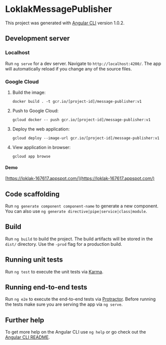 # LoklakMessagePublisher

This project was generated with [Angular CLI](https://github.com/angular/angular-cli) version 1.0.2.

## Development server
### Localhost
Run `ng serve` for a dev server. Navigate to `http://localhost:4200/`. The app will automatically reload if you change any of the source files.

### Google Cloud

1. Build the image:

    `docker build . -t gcr.io/[project-id]/message-publisher:v1`

2. Push to Google Cloud:

    `gcloud docker -- push gcr.io/[project-id]/message-publisher:v1`

3. Deploy the web application:

    `gcloud deploy --image-url gcr.io/[project-id]/message-publisher:v1`

4. View application in browser:

    `gcloud app browse`
#### Demo
[https://loklak-167617.appspot.com/](https://loklak-167617.appspot.com/)


## Code scaffolding

Run `ng generate component component-name` to generate a new component. You can also use `ng generate directive|pipe|service|class|module`.

## Build

Run `ng build` to build the project. The build artifacts will be stored in the `dist/` directory. Use the `-prod` flag for a production build.

## Running unit tests

Run `ng test` to execute the unit tests via [Karma](https://karma-runner.github.io).

## Running end-to-end tests

Run `ng e2e` to execute the end-to-end tests via [Protractor](http://www.protractortest.org/).
Before running the tests make sure you are serving the app via `ng serve`.

## Further help

To get more help on the Angular CLI use `ng help` or go check out the [Angular CLI README](https://github.com/angular/angular-cli/blob/master/README.md).
